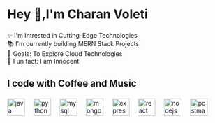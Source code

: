 <h1 align="left">Hey 👋,I'm Charan Voleti</h1>

###


###

###

<p align="left">✨ I'm Intrested in Cutting-Edge Technologies<br>📚 I'm currently building MERN Stack Projects<br>🎯 Goals: To Explore Cloud Technologies<br>🎲 Fun fact: I am Innocent</p>

###

<h2 align="left">I code with Coffee and Music</h2>

###

<div align="left">
  <!-- Java -->
  <img src="https://cdn.jsdelivr.net/gh/devicons/devicon/icons/java/java-original.svg" height="40" alt="java logo"  />
  <img width="12" />
  
  <!-- Python -->
  <img src="https://cdn.jsdelivr.net/gh/devicons/devicon/icons/python/python-original.svg" height="40" alt="python logo"  />
  <img width="12" />
  
  <!-- MySQL -->
  <img src="https://cdn.jsdelivr.net/gh/devicons/devicon/icons/mysql/mysql-original.svg" height="40" alt="mysql logo"  />
  <img width="12" />
  
  <!-- MongoDB -->
  <img src="https://cdn.jsdelivr.net/gh/devicons/devicon/icons/mongodb/mongodb-original.svg" height="40" alt="mongodb logo" />
  <img width="12" />

  <!-- Express -->
  <img src="https://cdn.jsdelivr.net/gh/devicons/devicon/icons/express/express-original.svg" height="40" alt="express logo" />
  <img width="12" />

  <!-- React -->
  <img src="https://cdn.jsdelivr.net/gh/devicons/devicon/icons/react/react-original.svg" height="40" alt="react logo" />
  <img width="12" />

  <!-- Node.js -->
  <img src="https://cdn.jsdelivr.net/gh/devicons/devicon/icons/nodejs/nodejs-original.svg" height="40" alt="nodejs logo" />
  <img width="12" />

  <!-- Postman -->
  <img src="https://cdn.jsdelivr.net/gh/devicons/devicon/icons/postman/postman-original.svg" height="40" alt="postman logo" />
</div>


###
